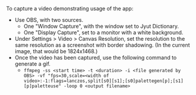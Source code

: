 To capture a video demonstrating usage of the app:
  - Use OBS, with two sources.
    - One "Window Capture", with the window set to Jyut Dictionary.
    - One "Display Capture", set to a monitor with a white background.
  - Under Settings > Video > Canvas Resolution, set the resolution to the same resolution as a screenshot with border shadowing. (In the current image, that would be 1824x1468.)
  - Once the video has been captured, use the following command to generate a gif.
    - `ffmpeg -ss <start time> -t <duration> -i <file generated by OBS> -vf "fps=30,scale=<width of video>:-1:flags=lanczos,split[s0][s1];[s0]palettegen[p];[s1][p]paletteuse" -loop 0 <output filename>`